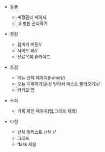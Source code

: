 - 동룡
  - 계정관리 페이지
  - 내 병원 관리하기
- 경원
  - 햄버거 버튼//
  - 사이드 바//
  - 진료목록 슬라이드
- 호성
  - 메뉴 선택 페이지(home)//
  - 오늘 기록하기(음성 받아서 텍스트 불러오기)//
  - 카카오 맵
- 소희

  - 기록 확인 페이지(맵,그래프 제외)

- 다현
  - 신체 일러스트 선택 //
  - 그래프
  - flask 세팅
